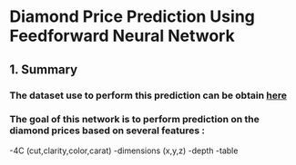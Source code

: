 # Diamond Price Prediction Using Feedforward Neural Network

## 1. Summary

### The dataset use to perform this prediction can be obtain [here](https://www.kaggle.com/datasets/shivam2503/diamonds)
### The goal of this network is to perform prediction on the diamond prices based on several features :
-4C (cut,clarity,color,carat)
-dimensions (x,y,z)
-depth
-table

